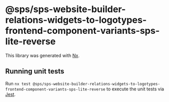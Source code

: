 # @sps/sps-website-builder-relations-widgets-to-logotypes-frontend-component-variants-sps-lite-reverse

This library was generated with [Nx](https://nx.dev).

## Running unit tests

Run `nx test @sps/sps-website-builder-relations-widgets-to-logotypes-frontend-component-variants-sps-lite-reverse` to execute the unit tests via [Jest](https://jestjs.io).
